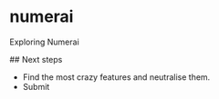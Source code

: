 # numerai
Exploring Numerai


## Next steps
- Find the most crazy features and neutralise them. 
- Submit